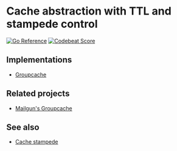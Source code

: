 # Cache abstraction with TTL and stampede control

[![Go Reference](https://pkg.go.dev/badge/darvaza.org/cache.svg)](https://pkg.go.dev/darvaza.org/cache)
[![Codebeat Score](https://codebeat.co/badges/e3d981d8-695a-4d13-80ec-afef0ed27a3a)](https://codebeat.co/projects/github-com-darvaza-proxy-cache-main)

## Implementations

* [Groupcache](https://pkg.go.dev/darvaza.org/cache/x/groupcache)

## Related projects

* [Mailgun's Groupcache](https://pkg.go.dev/github.com/mailgun/groupcache/v2)

## See also

* [Cache stampede](https://en.wikipedia.org/wiki/Cache_stampede)
